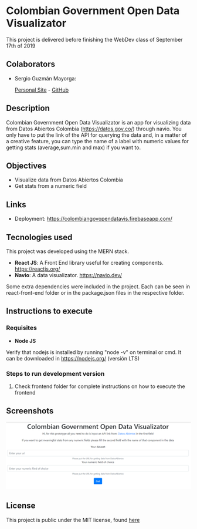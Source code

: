 # Colombian Government Open Data Visualizator

This project is delivered before finishing the WebDev class of September 17th of 2019

## Colaborators

- Sergio Guzmán Mayorga:

  [Personal Site](https://sguzmanm.github.io/i-am-sergio-guzman/) - [GitHub](https://github.com/sguzmanm)

## Description

Colombian Government Open Data Visualizator is an app for visualizing data from Datos Abiertos Colombia (https://datos.gov.co/) through navio. You only have to put the link of the API for querying the data and, in a matter of a creative feature, you can type the name of a label with numeric values for getting stats (average,sum.min and max) if you want to.

## Objectives

- Visualize data from Datos Abiertos Colombia
- Get stats from a numeric field

## Links

- Deployment: https://colombiangovopendatavis.firebaseapp.com/

## Tecnologies used

This project was developed using the MERN stack.

- **React JS**: A Front End library useful for creating components. https://reactjs.org/
- **Navio**: A data visualizator. https://navio.dev/

Some extra dependencies were included in the project. Each can be seen in react-front-end folder or in the package.json files in the respective folder.

## Instructions to execute

### Requisites

- **Node JS**

Verify that nodejs is installed by running "node -v" on terminal or cmd. It can be downloaded in https://nodejs.org/ (versión LTS)

### Steps to run development version

1. Check frontend folder for complete instructions on how to execute the frontend

## Screenshots

![img](./ss.PNG)

## License

This project is public under the MIT license, found [here](https://github.com/sguzmanm/ColombianGovOpenDataVis/blob/master/LICENSE)
